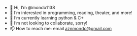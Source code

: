 - 👋 Hi, I’m @mondo1138
- 👀 I’m interested in programming, reading, theater, and more!
- 🌱 I’m currently learning python & C+
- 💞️ I’m not looking to collaborate, sorry!
- 📫 How to reach me: email aznmondo@gmail.com

<!---
mondo1138/mondo1138 is a ✨ special ✨ repository because its `README.md` (this file) appears on your GitHub profile.
You can click the Preview link to take a look at your changes.
--->
